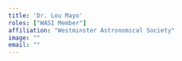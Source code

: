 ```yaml
---
title: 'Dr. Lou Mayo'
roles: ["WASI Member"]
affiliation: "Westminster Astronomical Society"
image: ""
email: ""
---
```


